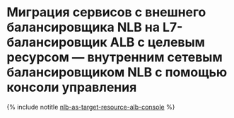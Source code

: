 # Миграция сервисов с внешнего балансировщика NLB на L7-балансировщик ALB с целевым ресурсом — внутренним сетевым балансировщиком NLB с помощью консоли управления

{% include notitle [nlb-as-target-resource-alb-console](../../../../_tutorials/security/nlb-as-target-resource-alb-console.md) %}
